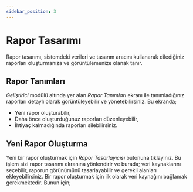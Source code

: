 ```yaml
---
sidebar_position: 3
---
```

# Rapor Tasarımı

Rapor tasarımı, sistemdeki verileri ve tasarım aracını kullanarak dilediğiniz raporları oluşturmanıza ve görüntülemenize olanak tanır.

## Rapor Tanımları

*Geliştirici* modülü altında yer alan *Rapor Tanımları* ekranı ile tanımladığınız raporları detaylı olarak görüntüleyebilir ve yönetebilirsiniz. Bu ekranda;
- Yeni rapor oluşturabilir,
- Daha önce oluşturduğunuz raporları düzenleyebilir,
- İhtiyaç kalmadığında raporları silebilirsiniz.

## Yeni Rapor Oluşturma

Yeni bir rapor oluşturmak için *Rapor Tasarlayıcısı* butonuna tıklayınız. Bu işlem sizi rapor tasarımı ekranına yönlendirir ve burada; veri kaynaklarını seçebilir, raporun görünümünü tasarlayabilir ve gerekli alanları ekleyebilirsiniz. Bir rapor oluşturmak için ilk olarak veri kaynağını bağlamak gerekmektedir. Bunun için;
